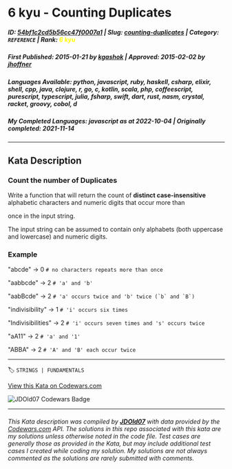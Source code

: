 # 6 kyu - Counting Duplicates

##### **ID**: [54bf1c2cd5b56cc47f0007a1](https://www.codewars.com/kata/54bf1c2cd5b56cc47f0007a1) | **Slug**: [counting-duplicates](https://www.codewars.com/kata/54bf1c2cd5b56cc47f0007a1) | **Category**: `REFERENCE` | **Rank**: <span style="color:yellow">6 kyu</span>

##### **First Published**: 2015-01-21 ***by*** [kgashok](https://www.codewars.com/users/kgashok) | **Approved**: 2015-02-02 ***by*** [jhoffner](https://www.codewars.com/users/jhoffner)

##### **Languages Available**: python, javascript, ruby, haskell, csharp, elixir, shell, cpp, java, clojure, r, go, c, kotlin, scala, php, coffeescript, purescript, typescript, julia, fsharp, swift, dart, rust, nasm, crystal, racket, groovy, cobol, d

##### **My Completed Languages**: javascript ***as at*** 2022-10-04 | **Originally completed**: 2021-11-14

---

## Kata Description


### Count the number of Duplicates



Write a function that will return the count of **distinct case-insensitive** alphabetic characters and numeric digits that occur more than 

once in the input string. 

The input string can be assumed to contain only alphabets (both uppercase and lowercase) and numeric digits.





### Example

"abcde" -> 0             `# no characters repeats more than once`  

"aabbcde" -> 2           `# 'a' and 'b'`  

"aabBcde" -> 2           ``# 'a' occurs twice and 'b' twice (`b` and `B`)``  

"indivisibility" -> 1    `# 'i' occurs six times`  

"Indivisibilities" -> 2  `# 'i' occurs seven times and 's' occurs twice`  

"aA11" -> 2              `# 'a' and '1'`  

"ABBA" -> 2              `# 'A' and 'B' each occur twice`



---


🏷 `STRINGS | FUNDAMENTALS`


[View this Kata on Codewars.com](https://www.codewars.com/kata/54bf1c2cd5b56cc47f0007a1)

![](https://www.codewars.com/users/jdold07/badges/large "JDOld07 Codewars Badge")

---

###### *This Kata description was compiled by [**JDOld07**](https://tpstech.dev) with data provided by the [Codewars.com](https://www.codewars.com) API.  The solutions in this repo associated with this kata are my solutions unless otherwise noted in the code file.  Test cases are generally those as provided in the Kata, but may include additional test cases I created while coding my solution.  My solutions are not always commented as the solutions are rarely submitted with comments.*
